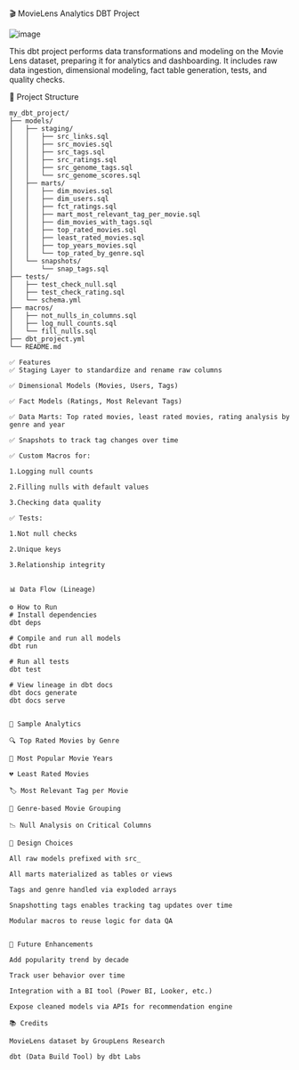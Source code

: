 🎬 MovieLens Analytics DBT Project

![image](https://github.com/user-attachments/assets/4a53d1dd-7eec-45e2-ad05-d4d339aa8a93)

This dbt project performs data transformations and modeling on the Movie Lens dataset, preparing it for analytics and dashboarding. It includes raw data ingestion, dimensional modeling, fact table generation, tests, and quality checks.

📁 Project Structure

```
my_dbt_project/
├── models/
│   ├── staging/
│   │   ├── src_links.sql
│   │   ├── src_movies.sql
│   │   ├── src_tags.sql
│   │   ├── src_ratings.sql
│   │   ├── src_genome_tags.sql
│   │   └── src_genome_scores.sql
│   ├── marts/
│   │   ├── dim_movies.sql
│   │   ├── dim_users.sql
│   │   ├── fct_ratings.sql
│   │   ├── mart_most_relevant_tag_per_movie.sql
│   │   ├── dim_movies_with_tags.sql
│   │   ├── top_rated_movies.sql
│   │   ├── least_rated_movies.sql
│   │   ├── top_years_movies.sql
│   │   └── top_rated_by_genre.sql
│   └── snapshots/
│       └── snap_tags.sql
├── tests/
│   ├── test_check_null.sql
│   ├── test_check_rating.sql
│   └── schema.yml
├── macros/
│   ├── not_nulls_in_columns.sql
│   ├── log_null_counts.sql
│   └── fill_nulls.sql
├── dbt_project.yml
└── README.md
```

```
✅ Features
✅ Staging Layer to standardize and rename raw columns

✅ Dimensional Models (Movies, Users, Tags)

✅ Fact Models (Ratings, Most Relevant Tags)

✅ Data Marts: Top rated movies, least rated movies, rating analysis by genre and year

✅ Snapshots to track tag changes over time

✅ Custom Macros for:

1.Logging null counts

2.Filling nulls with default values

3.Checking data quality

✅ Tests:

1.Not null checks

2.Unique keys

3.Relationship integrity
```

```

📊 Data Flow (Lineage)

⚙️ How to Run
# Install dependencies
dbt deps

# Compile and run all models
dbt run

# Run all tests
dbt test

# View lineage in dbt docs
dbt docs generate
dbt docs serve
```

```

📌 Sample Analytics

🔍 Top Rated Movies by Genre

📆 Most Popular Movie Years

💔 Least Rated Movies

🏷️ Most Relevant Tag per Movie

🧠 Genre-based Movie Grouping

📉 Null Analysis on Critical Columns
```

```
📐 Design Choices

All raw models prefixed with src_

All marts materialized as tables or views

Tags and genre handled via exploded arrays

Snapshotting tags enables tracking tag updates over time

Modular macros to reuse logic for data QA
```

```

🚀 Future Enhancements

Add popularity trend by decade

Track user behavior over time

Integration with a BI tool (Power BI, Looker, etc.)

Expose cleaned models via APIs for recommendation engine
```

```
📚 Credits

MovieLens dataset by GroupLens Research

dbt (Data Build Tool) by dbt Labs
```
